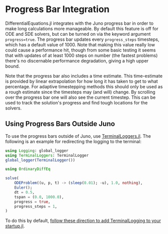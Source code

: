 # Progress Bar Integration

DifferentialEquations.jl integrates with the Juno progress bar in order to make
long calculations more manageable. By default this feature is off for ODE and
SDE solvers, but can be turned on via the keyword argument `progress=true`.
The progress bar updates every `progress_steps` timesteps, which has a default
value of 1000. Note that making this value really low could cause a performance
hit, though from some basic testing it seems that with updates of at least
1000 steps on number (the fastest problems) there's no discernable performance degradation,
giving a high upper bound.

Note that the progress bar also includes a time estimate. This time-estimate is provided
by linear extrapolation for how long it has taken to get to what percentage. For
adaptive timestepping methods this should only be used as a rough estimate since
the timesteps may (and will) change. By scrolling over the progress bar one will
also see the current timestep. This can be used to track the solution's progress
and find tough locations for the solvers.

## Using Progress Bars Outside Juno

To use the progress bars outside of Juno, use [TerminalLoggers.jl](https://github.com/c42f/TerminalLoggers.jl).
The following is an example for redirecting the logging to the terminal:

```julia
using Logging: global_logger
using TerminalLoggers: TerminalLogger
global_logger(TerminalLogger())

using OrdinaryDiffEq

solve(
    ODEProblem((u, p, t) -> (sleep(0.01); -u), 1.0, nothing),
    Euler();
    dt = 0.5,
    tspan = (0.0, 1000.0),
    progress = true,
    progress_steps = 1,
)
```

To do this by default, [follow these direction to add TerminalLogging to your startup.jl](https://c42f.github.io/TerminalLoggers.jl/stable/#Installation-and-setup-1).
